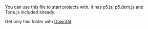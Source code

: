 You can use this file to start projects with. It has p5.js, p5.dom.js and Tone.js included already. 

Get only this folder with [DownGit](https://minhaskamal.github.io/DownGit/#/home)